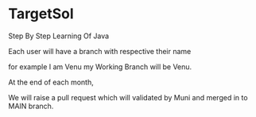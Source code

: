 # TargetSol
Step By Step Learning Of Java

Each user will have a branch with respective their name 

for example I am Venu my Working Branch will be Venu.

At the end of each month,

We will raise a pull request which will validated by Muni and merged in to MAIN branch.
